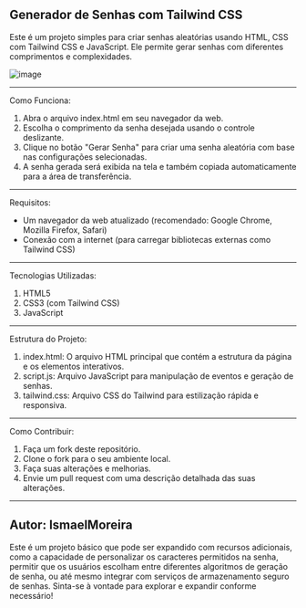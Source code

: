Generador de Senhas com Tailwind CSS
----------------------------------------------------------------------------------------------------------------------------------------
Este é um projeto simples para criar senhas aleatórias usando HTML, CSS com Tailwind CSS e JavaScript.
Ele permite gerar senhas com diferentes comprimentos e complexidades.

![image](https://github.com/IsmaelMoreira/Generator-password-with-tailwind/assets/152664119/51fc691e-707e-4169-b912-0f2ff169d92b)

----------------------------------------------------------------------------------------------------------------------------------------
Como Funciona:
1. Abra o arquivo index.html em seu navegador da web.
2. Escolha o comprimento da senha desejada usando o controle deslizante.
3. Clique no botão "Gerar Senha" para criar uma senha aleatória com base nas configurações selecionadas.
4. A senha gerada será exibida na tela e também copiada automaticamente para a área de transferência.
----------------------------------------------------------------------------------------------------------------------------------------
Requisitos:
- Um navegador da web atualizado (recomendado: Google Chrome, Mozilla Firefox, Safari)
- Conexão com a internet (para carregar bibliotecas externas como Tailwind CSS)
----------------------------------------------------------------------------------------------------------------------------------------
Tecnologias Utilizadas:
1. HTML5
2. CSS3 (com Tailwind CSS)
3. JavaScript
----------------------------------------------------------------------------------------------------------------------------------------
Estrutura do Projeto:
1. index.html: O arquivo HTML principal que contém a estrutura da página e os elementos interativos.
2. script.js: Arquivo JavaScript para manipulação de eventos e geração de senhas.
3. tailwind.css: Arquivo CSS do Tailwind para estilização rápida e responsiva.
----------------------------------------------------------------------------------------------------------------------------------------
Como Contribuir:
1. Faça um fork deste repositório.
2. Clone o fork para o seu ambiente local.
3. Faça suas alterações e melhorias.
4. Envie um pull request com uma descrição detalhada das suas alterações.
----------------------------------------------------------------------------------------------------------------------------------------
Autor:
IsmaelMoreira
----------------------------------------------------------------------------------------------------------------------------------------
Este é um projeto básico que pode ser expandido com recursos adicionais, como a capacidade de personalizar os caracteres permitidos na senha,
permitir que os usuários escolham entre diferentes algoritmos de geração de senha, ou até mesmo integrar com serviços de armazenamento seguro de senhas.
Sinta-se à vontade para explorar e expandir conforme necessário!
